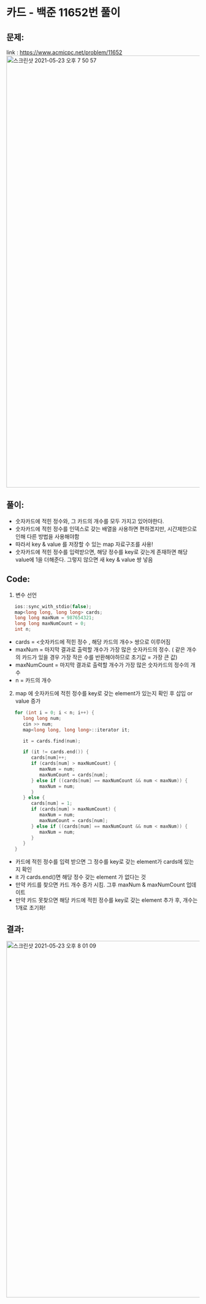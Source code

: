 # 카드 - 백준 11652번 풀이

## 문제: 
link : https://www.acmicpc.net/problem/11652
<img width="1124" alt="스크린샷 2021-05-23 오후 7 50 57" src="https://user-images.githubusercontent.com/52744390/119257422-329b6a00-bc00-11eb-8370-6b0212188ad6.png">

## 풀이: 
* 숫자카드에 적힌 정수와, 그 카드의 개수를 모두 가지고 있어야한다. 
* 숫자카드에 적힌 정수를 인덱스로 갖는 배열을 사용하면 편하겠지만, 시간제한으로 인해 다른 방법을 사용해야함 
* 따라서 key & value 를 저장할 수 있는 map 자료구조를 사용! 
* 숫자카드에 적힌 정수를 입력받으면, 해당 정수를 key로 갖는게 존재하면 해당 value에 1을 더해준다. 그렇지 않으면 새 key & value 쌍 넣음 

## Code: 
1. 변수 선언 
```cpp
   ios::sync_with_stdio(false);
   map<long long, long long> cards;
   long long maxNum = 987654321;
   long long maxNumCount = 0;
   int n;
```
* cards = <숫자카드에 적힌 정수 , 해당 카드의 개수> 쌍으로 이루어짐 
* maxNum = 마지막 결과로 출력할 개수가 가장 많은 숫자카드의 정수. ( 같은 개수의 카드가 있을 경우 가장 작은 수를 반환해야하므로 초기값 = 가장 큰 값) 
* maxNumCount = 마지막 결과로 출력할 개수가 가장 많은 숫자카드의 정수의 개수 
* n = 카드의 개수 

2. map 에 숫자카드에 적힌 정수를 key로 갖는 element가 있는지 확인 후 삽입 or value 증가 
```cpp
   for (int i = 0; i < n; i++) {
      long long num;
      cin >> num;
      map<long long, long long>::iterator it;

      it = cards.find(num);

      if (it != cards.end()) {
         cards[num]++;
         if (cards[num] > maxNumCount) {
            maxNum = num;
            maxNumCount = cards[num];
         } else if ((cards[num] == maxNumCount && num < maxNum)) {
            maxNum = num;
         }
      } else {
         cards[num] = 1;
         if (cards[num] > maxNumCount) {
            maxNum = num;
            maxNumCount = cards[num];
         } else if ((cards[num] == maxNumCount && num < maxNum)) {
            maxNum = num;
         }
      }
   }
```
* 카드에 적힌 정수를 입력 받으면 그 정수를 key로 갖는 element가 cards에 있는 지 확인 
* it 가 cards.end()면 해당 정수 갖는 element 가 없다는 것 
* 만약 카드를 찾으면 카드 개수 증가 시킴. 그후 maxNum & maxNumCount 업데이트 
* 만약 카드 못찾으면 해당 카드에 적힌 정수를 key로 갖는 element 추가 후, 개수는 1개로 초기화! 

## 결과: 
<img width="928" alt="스크린샷 2021-05-23 오후 8 01 09" src="https://user-images.githubusercontent.com/52744390/119257755-9f633400-bc01-11eb-8fc6-41b6f87d83e3.png">

